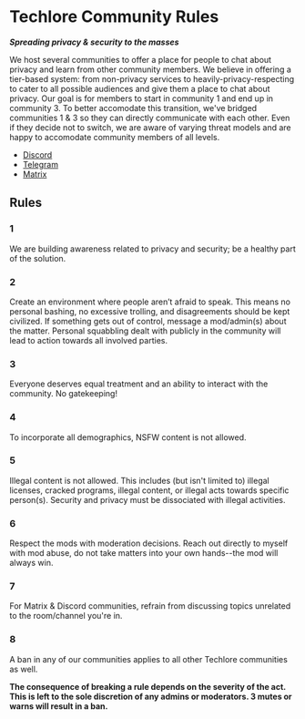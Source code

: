 # Techlore Community Rules
***Spreading privacy & security to the masses***

We host several communities to offer a place for people to chat about privacy and learn from other community members. We believe in offering a tier-based system: from non-privacy services to heavily-privacy-respecting to cater to all possible audiences and give them a place to chat about privacy. Our goal is for members to start in community 1 and end up in community 3. To better accomodate this transition, we've bridged communities 1 & 3 so they can directly communicate with each other. Even if they decide not to switch, we are aware of varying threat models and are happy to accomodate community members of all levels.
 * [Discord](https://discord.gg/74WhF9C)
 * [Telegram](https://t.me/techloregroup)
 * [Matrix](https://matrix.to/#/#techlore:matrix.org)
 
 
 ## Rules
 
 ### 1
 We are building awareness related to privacy and security; be a healthy part of the solution.
 
 ### 2
 Create an environment where people aren’t afraid to speak. This means no personal bashing, no excessive trolling, and disagreements should be kept civilized. If something gets out of control, message a mod/admin(s) about the matter. Personal squabbling dealt with publicly in the community will lead to action towards all involved parties.
 
 ### 3
 Everyone deserves equal treatment and an ability to interact with the community. No gatekeeping!
 
 ### 4
 To incorporate all demographics, NSFW content is not allowed.
 
 ### 5
 Illegal content is not allowed. This includes (but isn't limited to) illegal licenses, cracked programs, illegal content, or illegal acts towards specific person(s). Security and privacy must be dissociated with illegal activities.
 
 ### 6
Respect the mods with moderation decisions. Reach out directly to myself with mod abuse, do not take matters into your own hands--the mod will always win.

### 7
For Matrix & Discord communities, refrain from discussing topics unrelated to the room/channel you're in.

### 8
A ban in any of our communities applies to all other Techlore communities as well.

**The consequence of breaking a rule depends on the severity of the act. This is left to the sole discretion of any admins or moderators. 3 mutes or warns will result in a ban.**
